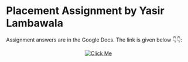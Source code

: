 # Placement Assignment by Yasir Lambawala

Assignment answers are in the Google Docs. The link is given below 👇👇:

<div align="center">

[![Click Me](https://img.shields.io/badge/Click%20Me-red)](https://docs.google.com/document/d/1KBhMu5pC86jyonaBm0yFm1UW2tfeS1qmp9NWwMivUKE/edit?usp=share_link)

</div>
